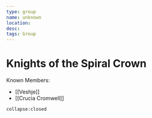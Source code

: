 ```yaml
---
type: group
name: unknown
location: 
desc: 
tags: Group
---
```


# Knights of the Spiral Crown

Known Members:

- [[Veshje]]
- [[Crucia Cromwell]]
```ad-ooc
collapse:closed
```
